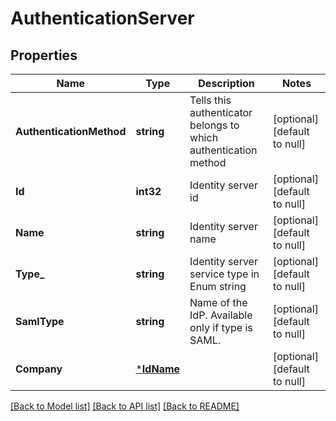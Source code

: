 # AuthenticationServer

## Properties
Name | Type | Description | Notes
------------ | ------------- | ------------- | -------------
**AuthenticationMethod** | **string** | Tells this authenticator belongs to which authentication method | [optional] [default to null]
**Id** | **int32** | Identity server id | [optional] [default to null]
**Name** | **string** | Identity server name | [optional] [default to null]
**Type_** | **string** | Identity server service type in Enum string | [optional] [default to null]
**SamlType** | **string** | Name of the IdP. Available only if type is SAML. | [optional] [default to null]
**Company** | [***IdName**](IdName.md) |  | [optional] [default to null]

[[Back to Model list]](../README.md#documentation-for-models) [[Back to API list]](../README.md#documentation-for-api-endpoints) [[Back to README]](../README.md)

